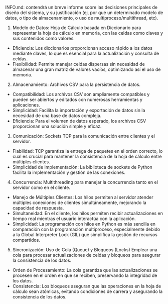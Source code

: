 INFO.md: contendrá un breve informe sobre las decisiones principales de diseño del sistema, y su justificación (ej, por
qué un determinado modelo de datos, o tipo de almacenamiento, o uso de multiproceso/multithread, etc).
1. Modelo de Datos: Hoja de Cálculo basada en Diccionario para representar la hoja de cálculo en memoria, con las celdas como claves y sus contenidos como valores.

* Eficiencia: Los diccionarios proporcionan acceso rápido a los datos mediante claves, lo que es esencial para la actualización y consulta de celdas.
* Flexibilidad: Permite manejar celdas dispersas sin necesidad de almacenar una gran matriz de valores vacíos, optimizando así el uso de memoria.

2. Almacenamiento: Archivos CSV para la persistencia de datos.

* Compatibilidad: Los archivos CSV son ampliamente compatibles y pueden ser abiertos y editados con numerosas herramientas y aplicaciones.
* Simplicidad: Facilita la importación y exportación de datos sin la necesidad de una base de datos compleja.
* Eficiencia: Para el volumen de datos esperado, los archivos CSV proporcionan una solución simple y eficaz.

3. Comunicación: Sockets TCP para la comunicación entre clientes y el servidor.

* Fiabilidad: TCP garantiza la entrega de paquetes en el orden correcto, lo cual es crucial para mantener la consistencia de la hoja de cálculo entre múltiples clientes.
* Simplicidad de Implementación: La biblioteca de sockets de Python facilita la implementación y gestión de las conexiones.

4. Concurrencia: Multithreading para manejar la concurrencia tanto en el servidor como en el cliente.

* Manejo de Múltiples Clientes: Los hilos permiten al servidor atender múltiples conexiones de clientes simultáneamente, mejorando la capacidad de respuesta.
* Simultaneidad: En el cliente, los hilos permiten recibir actualizaciones en tiempo real mientras el usuario interactúa con la aplicación.
* Simplicidad: La programación con hilos en Python es más sencilla en comparación con la programación multiproceso, especialmente debido a la Global Interpreter Lock (GIL) que simplifica la gestión de recursos compartidos.

5. Sincronización: Uso de Cola (Queue) y Bloqueos (Locks)
Emplear una cola para procesar actualizaciones de celdas y bloqueos para asegurar la consistencia de los datos.

* Orden de Procesamiento: La cola garantiza que las actualizaciones se procesen en el orden en que se reciben, preservando la integridad de los datos.
* Consistencia: Los bloqueos aseguran que las operaciones en la hoja de cálculo sean atómicas, evitando condiciones de carrera y asegurando la consistencia de los datos.